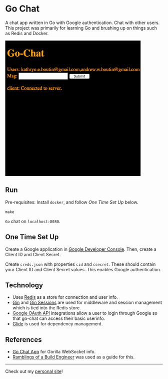 # Go Chat

A chat app written in Go with Google authentication. Chat with other users. This project was primarily for learning Go and brushing up on things such as Redis and Docker.

![Go Chat In Action](docs/chat.gif)

## Run

Pre-requisites: Install `docker`, and follow *One Time Set Up* below.

    make

`Go` chat on `localhost:8080`.

## One Time Set Up

Create a Google application in [Google Developer Console](https://console.developers.google.com). Then, create a Client ID and Client Secret.

Create `creds.json` with properties `cid` and `csecret`. These should contain your Client ID and Client Secret values. This enables Google authentication.

## Technology

- Uses [Redis](https://redis.io/) as a store for connection and user info.
- [Gin](https://github.com/gin-gonic/gin) and [Gin Sessions](https://github.com/gin-contrib/sessions) are used for middleware and session management which is tied into the Redis store.
- [Google OAuth API](https://developers.google.com/identity/protocols/OAuth2) integrations allow a user to login through Google so that go-chat can access their basic userinfo.
- [Glide](https://github.com/Masterminds/glide) is used for dependency management.

## References

- [Go Chat App](https://scotch.io/bar-talk/build-a-realtime-chat-server-with-go-and-websockets) for Gorilla WebSocket info.
- [Ramblings of a Build Engineer](https://skarlso.github.io/2016/06/12/google-signin-with-go/) was used as a guide for this.

---

Check out my [personal site](https://andrewboutin.com)!
